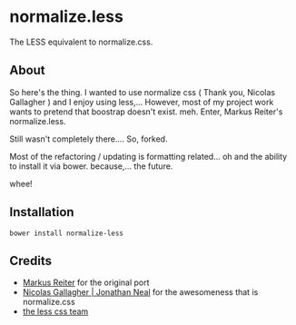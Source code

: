 # normalize.less

The LESS equivalent to normalize.css.

## About

So here's the thing. I wanted to use normalize css ( Thank you, Nicolas Gallagher ) and I enjoy using less,... However, most of my project work wants to pretend that boostrap doesn't exist. meh. Enter, Markus Reiter's normalize.less.

Still wasn't completely there.... So, forked.

Most of the refactoring / updating is formatting related...
oh and the ability to install it via bower. because,... the future.

whee!

## Installation

    bower install normalize-less

## Credits

* [Markus Reiter](https://github.com/reitermarkus/normalize.less) for the original port
* [Nicolas Gallagher | Jonathan Neal](http://necolas.github.io/normalize.css/) for the awesomeness that is normalize.css
* [the less css team](https://github.com/less)